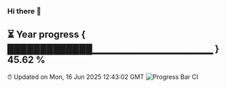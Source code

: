 ### Hi there 👋
⏳ Year progress { █████████████▁▁▁▁▁▁▁▁▁▁▁▁▁▁▁▁▁ } 45.62 %
---
⏰ Updated on Mon, 16 Jun 2025 12:43:02 GMT
![Progress Bar CI](https://github.com/liununu/liununu/workflows/Progress%20Bar%20CI/badge.svg)
